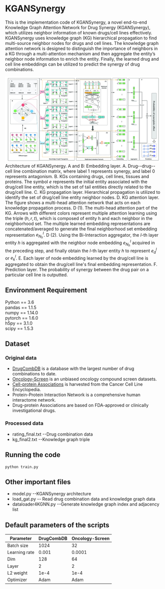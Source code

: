 # KGANSynergy
This is the implementation code of KGANSynergy, a novel end-to-end Knowledge Graph Attention Network for Drug Synergy (KGANSynergy), which utilizes neighbor information of known drugs/cell lines effectively. KGANSynergy uses knowledge graph (KG) hierarchical propagation to find multi-source neighbor nodes for drugs and cell lines. The knowledge graph attention network is designed to distinguish the importance of neighbors in a KG through a multi-attention mechanism and then aggregate the entity’s neighbor node information to enrich the entity. Finally, the learned drug and cell line embeddings can be utilized to predict the synergy of drug combinations.

![image](https://github.com/juanerzz7/KGANSynergy/blob/main/fig.jpg)
Architecture of KGANSynergy. A and B: Embedding layer. A. Drug--drug--cell line combination matrix, where label 1 represents synergy, and label 0 represents antagonism. B. KGs containing drugs, cell lines, tissues and proteins. The symbol $e$ represents the initial entity associated with the drug/cell line entity, which is the set of tail entities directly related to the drug/cell line. C. KG propagation layer. Hierarchical propagation is utilized to identify the set of drug/cell line entity neighbor nodes. D. KG attention layer. The figure shows a multi-head attention network that acts on each knowledge propagation process. D (1). The multi-head attention part of the KG. Arrows with different colors represent multiple attention learning using the triple $(h,r,t)$, which is composed of entity h and each neighbor in the neighborhood set. The multiple learned embedding representations are concatenated/averaged to generate the final neighborhood set embedding representation $e_{N_{h}}^{l}$. D (2). Using the Bi-Interaction aggregator, the $l$-th layer entity $h$ is aggregated with the neighbor node embedding $e_{N_{h}}^{l}$ acquired in the preceding step, and finally obtain the $l$-th layer entity $h$ to represent $e_{d}^{l}$ or $e_{k}^{l}$. E. Each layer of node embedding learned by the drug/cell line is aggregated to obtain the drug/cell line's final embedding representation. F. Prediction layer. The probability of synergy between the drug pair on a particular cell line is outputted.

## Environment Requirement
Python == 3.6<br>
pandas == 1.1.5<br>
numpy == 1.14.0<br>
pytorch == 1.6.0<br>
h5py == 3.1.0<br>
scipy == 1.5.3<br>

## Dataset
### Original data
* [DrugCombDB](http://drugcombdb.denglab.org/main) is a database with the largest number of drug combinations to date.
* [Oncology-Screen](http://www.bioinf.jku.at/software/DeepSynergy/) is an unbiased oncology compound screen datasets.
* [Cell-protein Associations](https://maayanlab.cloud/Harmonizome/dataset/CCLE+Cell+Line+Gene+Expression+Profiles) is harvested from the Cancer Cell Line Encyclopedia.
* Protein-Protein Interaction Network is a comprehensive human interactome network.
* Drug-protein Associations are based on FDA-approved or clinically investigational drugs.

### Processed data
* rating_final.txt --Drug combination data
* kg_final2.txt --Knowledge graph triple

## Running the code
```
python train.py
```

## Other important files
* model.py --KGANSynergy architecture
* load_gat.py -- Read drug combination data and knowledge graph data
* dataloader4KGNN.py --Generate knowledge graph index and adjacency list

## Default parameters of the scripts
Parameter  | DrugCombDB  | Oncology-Screen
 ---- | ----- | ------  
 Batch size  | 1024 | 32 
 Learning rate  | 0.001 | 0.0001   
 Dim  | 128 | 64   
 Layer  | 2 | 2   
 L2 weight  | 1e-4 | 1e-4   
 Optimizer  | Adam | Adam   
 
 
